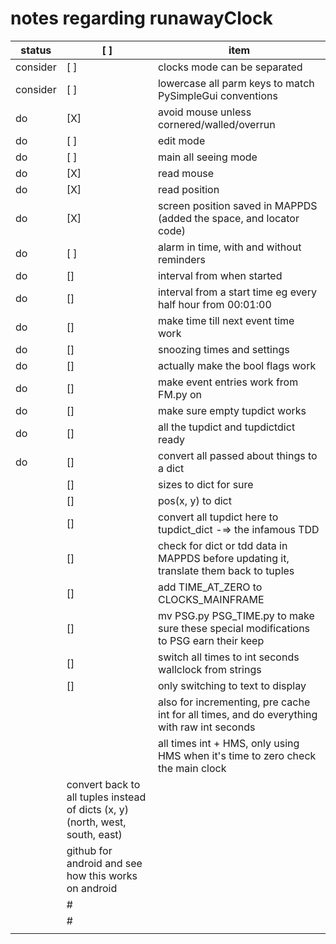 # notes regarding runawayClock


status   | [ ] | item
---------|-----|-------------------------------------------------------------------------------------------
consider | [ ] | clocks mode can be separated
consider | [ ] | lowercase all parm keys to match PySimpleGui conventions
do       | [X] | avoid mouse unless cornered/walled/overrun
do       | [ ] | edit mode
do       | [ ] | main all seeing mode
do       | [X] | read mouse
do       | [X] | read position
do       | [X] | screen position saved in MAPPDS (added the space, and locator code)
do       | [ ] | alarm in time, with and without reminders
do       | []  | interval from when started
do       | []  | interval from a start time eg every half hour from 00:01:00
do       | []  | make time till next event time work
do       | []  | snoozing times and settings
do       | []  | actually make the bool flags work
do       | []  | make event entries work from FM.py on
do       | []  | make sure empty tupdict works
do       | []  | all the tupdict and tupdictdict ready
do       | []  | convert all passed about things to a dict
         | []  | sizes to dict for sure
         | []  | pos(x, y) to dict
         | []  | convert all tupdict here to tupdict_dict -=> the infamous TDD
         | []  | check for dict or tdd data in MAPPDS before updating it, translate them back to tuples
         | []  | add TIME_AT_ZERO to CLOCKS_MAINFRAME
         | []  | mv PSG.py PSG_TIME.py to make sure these special modifications to PSG earn their keep
         | []  | switch all times to int seconds wallclock from strings
         | []  | only switching to text to display
         |     | also for incrementing, pre cache int for all times, and do everything with raw int seconds
         |     | all times int + HMS, only using HMS when it's time to zero check the main clock
  |   |  convert back to all tuples instead of dicts (x, y) (north, west, south, east)
  |   |  github for android and see how this works on android
  |   |  #
  |   |  #
  |   |  
